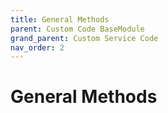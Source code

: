 ```yaml
---
title: General Methods
parent: Custom Code BaseModule
grand_parent: Custom Service Code
nav_order: 2
---
```


# General Methods

